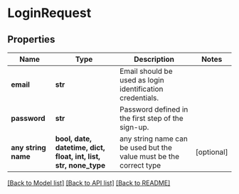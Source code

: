 # LoginRequest


## Properties
Name | Type | Description | Notes
------------ | ------------- | ------------- | -------------
**email** | **str** | Email should be used as login identification credentials. | 
**password** | **str** | Password defined in the first step of the sign-up. | 
**any string name** | **bool, date, datetime, dict, float, int, list, str, none_type** | any string name can be used but the value must be the correct type | [optional]

[[Back to Model list]](../README.md#documentation-for-models) [[Back to API list]](../README.md#documentation-for-api-endpoints) [[Back to README]](../README.md)


